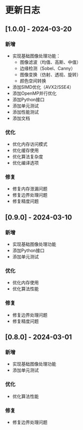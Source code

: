 # 更新日志

## [1.0.0] - 2024-03-20

### 新增
- 实现基础图像处理功能：
  - 图像滤波（均值、高斯、中值）
  - 边缘检测（Sobel、Canny）
  - 图像变换（仿射、透视、旋转）
  - 颜色空间转换
- 添加SIMD优化（AVX2/SSE4）
- 添加OpenMP并行优化
- 添加Python接口
- 添加单元测试
- 添加性能测试
- 添加文档

### 优化
- 优化内存访问模式
- 优化缓存使用
- 优化算法复杂度
- 优化编译选项

### 修复
- 修复内存泄漏问题
- 修复边界处理问题
- 修复精度问题

## [0.9.0] - 2024-03-10

### 新增
- 实现基础图像处理功能
- 添加Python接口
- 添加单元测试

### 优化
- 优化内存使用
- 优化算法性能

### 修复
- 修复边界处理问题
- 修复精度问题

## [0.8.0] - 2024-03-01

### 新增
- 实现基础图像处理功能
- 添加单元测试

### 优化
- 优化算法性能

### 修复
- 修复边界处理问题